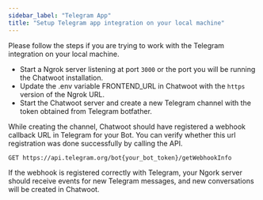 ```yaml
---
sidebar_label: "Telegram App"
title: "Setup Telegram app integration on your local machine"
---
```


Please follow the steps if you are trying to work with the Telegram integration on your local machine.

- Start a Ngrok server listening at port `3000` or the port you will be running the Chatwoot installation.
- Update the .env variable FRONTEND_URL in Chatwoot with the `https` version of the Ngrok URL.
- Start the Chatwoot server and create a new Telegram channel with the token obtained from Telegram botfather.

While creating the channel, Chatwoot should have registered a webhook callback URL in Telegram for your Bot. You can verify whether this url registration was done successfully by calling the API.

```
GET https://api.telegram.org/bot{your_bot_token}/getWebhookInfo
```

If the webhook is registered correctly with Telegram, your Ngork server should receive events for new Telegram messages, and new conversations will be created in Chatwoot.
